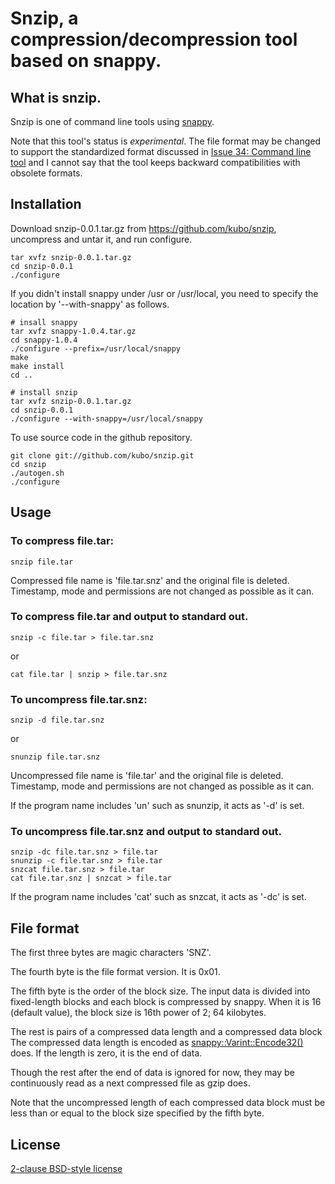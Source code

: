 Snzip, a compression/decompression tool based on snappy.
========================================================

What is snzip.
--------------

Snzip is one of command line tools using [snappy][].

Note that this tool's status is *experimental*. The file format
may be changed to support the standardized format discussed in
[Issue 34: Command line tool][] and I cannot say that the tool keeps
backward compatibilities with obsolete formats.

Installation
------------

Download snzip-0.0.1.tar.gz from https://github.com/kubo/snzip,
uncompress and untar it, and run configure.

    tar xvfz snzip-0.0.1.tar.gz
    cd snzip-0.0.1
    ./configure

If you didn't install snappy under /usr or /usr/local, you need to specify
the location by '--with-snappy' as follows.

    # insall snappy
    tar xvfz snappy-1.0.4.tar.gz
    cd snappy-1.0.4
    ./configure --prefix=/usr/local/snappy
    make
    make install
    cd ..
    
    # install snzip
    tar xvfz snzip-0.0.1.tar.gz
    cd snzip-0.0.1
    ./configure --with-snappy=/usr/local/snappy

To use source code in the github repository.

    git clone git://github.com/kubo/snzip.git
    cd snzip
    ./autogen.sh
    ./configure

Usage
-----

### To compress file.tar:

    snzip file.tar

Compressed file name is 'file.tar.snz' and the original file is deleted.
Timestamp, mode and permissions are not changed as possible as it can.

### To compress file.tar and output to standard out.

    snzip -c file.tar > file.tar.snz

or

    cat file.tar | snzip > file.tar.snz

### To uncompress file.tar.snz:

    snzip -d file.tar.snz

or

    snunzip file.tar.snz

Uncompressed file name is 'file.tar' and the original file is deleted.
Timestamp, mode and permissions are not changed as possible as it can.

If the program name includes 'un' such as snunzip, it acts as '-d' is set.

### To uncompress file.tar.snz and output to standard out.

    snzip -dc file.tar.snz > file.tar
    snunzip -c file.tar.snz > file.tar
    snzcat file.tar.snz > file.tar
    cat file.tar.snz | snzcat > file.tar

If the program name includes 'cat' such as snzcat, it acts as '-dc' is set.

File format
-----------

The first three bytes are magic characters 'SNZ'.

The fourth byte is the file format version. It is 0x01.

The fifth byte is the order of the block size. The input data
is divided into fixed-length blocks and each block is compressed
by snappy. When it is 16 (default value), the block size is 16th
power of 2; 64 kilobytes.

The rest is pairs of a compressed data length and a compressed data block
The compressed data length is encoded as [snappy::Varint::Encode32()][] does.
If the length is zero, it is the end of data.

Though the rest after the end of data is ignored for now, they
may be continuously read as a next compressed file as gzip does.

Note that the uncompressed length of each compressed data block must be
less than or equal to the block size specified by the fifth byte.

License
-------

[2-clause BSD-style license][]

[snappy]: http://code.google.com/p/snappy/
[Issue 34: Command line tool]: http://code.google.com/p/snappy/issues/detail?id=34
[snappy::Varint::Encode32()]: http://code.google.com/p/snappy/source/browse/trunk/snappy-stubs-internal.h?r=51#461
[2-clause BSD-style license]: http://en.wikipedia.org/wiki/BSD_licenses#2-clause_license_.28.22Simplified_BSD_License.22_or_.22FreeBSD_License.22.29
